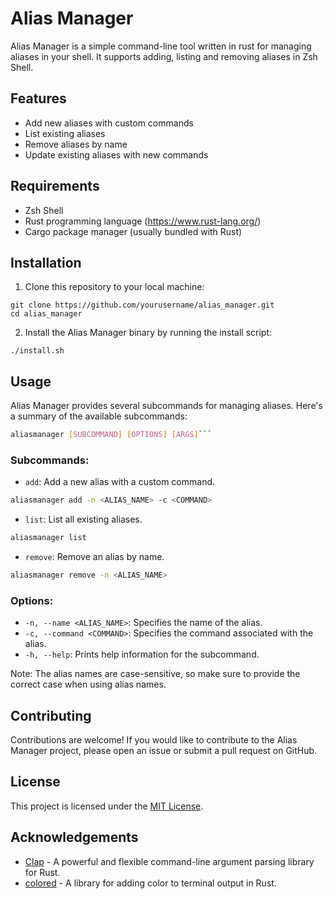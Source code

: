 
# Alias Manager

Alias Manager is a simple command-line tool written in rust for managing aliases in your shell. It supports adding, listing and removing aliases in Zsh Shell.

## Features

- Add new aliases with custom commands
- List existing aliases
- Remove aliases by name
- Update existing aliases with new commands

## Requirements

- Zsh Shell
- Rust programming language (https://www.rust-lang.org/)
- Cargo package manager (usually bundled with Rust)

## Installation


1. Clone this repository to your local machine:


```shell
git clone https://github.com/yourusername/alias_manager.git
cd alias_manager
```

2. Install the Alias Manager binary by running the install script:

```shell
./install.sh
```



## Usage

Alias Manager provides several subcommands for managing aliases. Here's a summary of the available subcommands:



```sh
aliasmanager [SUBCOMMAND] [OPTIONS] [ARGS]```
```


### Subcommands:

- `add`: Add a new alias with a custom command.


```sh
aliasmanager add -n <ALIAS_NAME> -c <COMMAND>
```


- `list`: List all existing aliases.


```sh
aliasmanager list
```

- `remove`: Remove an alias by name.

```sh
aliasmanager remove -n <ALIAS_NAME>
```

### Options:

- `-n, --name <ALIAS_NAME>`: Specifies the name of the alias.
- `-c, --command <COMMAND>`: Specifies the command associated with the alias.
- `-h, --help`: Prints help information for the subcommand.



Note: The alias names are case-sensitive, so make sure to provide the correct case when using alias names.


## Contributing

Contributions are welcome! If you would like to contribute to the Alias Manager project, please open an issue or submit a pull request on GitHub.

## License

This project is licensed under the [MIT License](LICENSE).

## Acknowledgements

- [Clap](https://github.com/clap-rs/clap) - A powerful and flexible command-line argument parsing library for Rust.
- [colored](https://github.com/mackwic/colored) - A library for adding color to terminal output in Rust.
